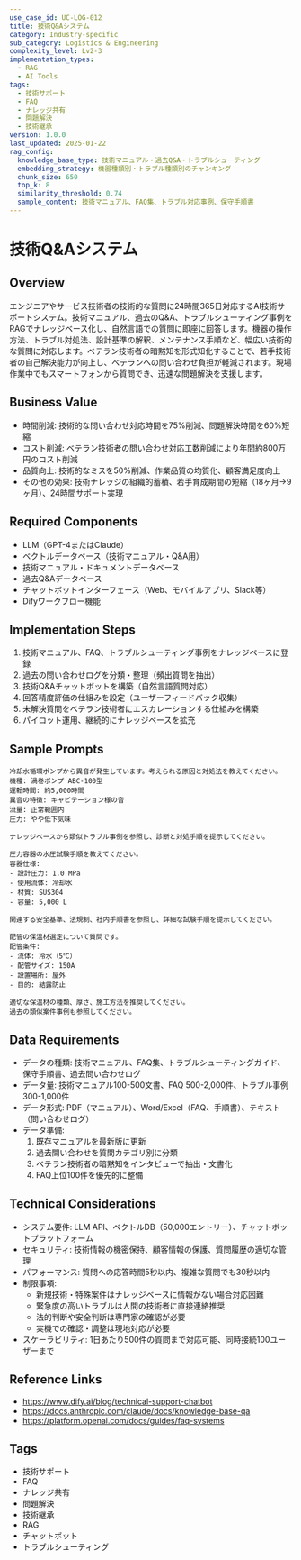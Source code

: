 ```yaml
---
use_case_id: UC-LOG-012
title: 技術Q&Aシステム
category: Industry-specific
sub_category: Logistics & Engineering
complexity_level: Lv2-3
implementation_types:
  - RAG
  - AI Tools
tags:
  - 技術サポート
  - FAQ
  - ナレッジ共有
  - 問題解決
  - 技術継承
version: 1.0.0
last_updated: 2025-01-22
rag_config:
  knowledge_base_type: 技術マニュアル・過去Q&A・トラブルシューティング
  embedding_strategy: 機器種類別・トラブル種類別のチャンキング
  chunk_size: 650
  top_k: 8
  similarity_threshold: 0.74
  sample_content: 技術マニュアル、FAQ集、トラブル対応事例、保守手順書
---
```


# 技術Q&Aシステム

## Overview

エンジニアやサービス技術者の技術的な質問に24時間365日対応するAI技術サポートシステム。技術マニュアル、過去のQ&A、トラブルシューティング事例をRAGでナレッジベース化し、自然言語での質問に即座に回答します。機器の操作方法、トラブル対処法、設計基準の解釈、メンテナンス手順など、幅広い技術的な質問に対応します。ベテラン技術者の暗黙知を形式知化することで、若手技術者の自己解決能力が向上し、ベテランへの問い合わせ負担が軽減されます。現場作業中でもスマートフォンから質問でき、迅速な問題解決を支援します。

## Business Value

- 時間削減: 技術的な問い合わせ対応時間を75%削減、問題解決時間を60%短縮
- コスト削減: ベテラン技術者の問い合わせ対応工数削減により年間約800万円のコスト削減
- 品質向上: 技術的なミスを50%削減、作業品質の均質化、顧客満足度向上
- その他の効果: 技術ナレッジの組織的蓄積、若手育成期間の短縮（18ヶ月→9ヶ月）、24時間サポート実現

## Required Components

- LLM（GPT-4またはClaude）
- ベクトルデータベース（技術マニュアル・Q&A用）
- 技術マニュアル・ドキュメントデータベース
- 過去Q&Aデータベース
- チャットボットインターフェース（Web、モバイルアプリ、Slack等）
- Difyワークフロー機能

## Implementation Steps

1. 技術マニュアル、FAQ、トラブルシューティング事例をナレッジベースに登録
2. 過去の問い合わせログを分類・整理（頻出質問を抽出）
3. 技術Q&Aチャットボットを構築（自然言語質問対応）
4. 回答精度評価の仕組みを設定（ユーザーフィードバック収集）
5. 未解決質問をベテラン技術者にエスカレーションする仕組みを構築
6. パイロット運用、継続的にナレッジベースを拡充

## Sample Prompts

```
冷却水循環ポンプから異音が発生しています。考えられる原因と対処法を教えてください。
機種: 渦巻ポンプ ABC-100型
運転時間: 約5,000時間
異音の特徴: キャビテーション様の音
流量: 正常範囲内
圧力: やや低下気味

ナレッジベースから類似トラブル事例を参照し、診断と対処手順を提示してください。
```

```
圧力容器の水圧試験手順を教えてください。
容器仕様:
- 設計圧力: 1.0 MPa
- 使用流体: 冷却水
- 材質: SUS304
- 容量: 5,000 L

関連する安全基準、法規制、社内手順書を参照し、詳細な試験手順を提示してください。
```

```
配管の保温材選定について質問です。
配管条件:
- 流体: 冷水（5℃）
- 配管サイズ: 150A
- 設置場所: 屋外
- 目的: 結露防止

適切な保温材の種類、厚さ、施工方法を推奨してください。
過去の類似案件事例も参照してください。
```

## Data Requirements

- データの種類: 技術マニュアル、FAQ集、トラブルシューティングガイド、保守手順書、過去問い合わせログ
- データ量: 技術マニュアル100-500文書、FAQ 500-2,000件、トラブル事例300-1,000件
- データ形式: PDF（マニュアル）、Word/Excel（FAQ、手順書）、テキスト（問い合わせログ）
- データ準備:
  1. 既存マニュアルを最新版に更新
  2. 過去問い合わせを質問カテゴリ別に分類
  3. ベテラン技術者の暗黙知をインタビューで抽出・文書化
  4. FAQ上位100件を優先的に整備

## Technical Considerations

- システム要件: LLM API、ベクトルDB（50,000エントリー）、チャットボットプラットフォーム
- セキュリティ: 技術情報の機密保持、顧客情報の保護、質問履歴の適切な管理
- パフォーマンス: 質問への応答時間5秒以内、複雑な質問でも30秒以内
- 制限事項:
  - 新規技術・特殊案件はナレッジベースに情報がない場合対応困難
  - 緊急度の高いトラブルは人間の技術者に直接連絡推奨
  - 法的判断や安全判断は専門家の確認が必要
  - 実機での確認・調整は現地対応が必要
- スケーラビリティ: 1日あたり500件の質問まで対応可能、同時接続100ユーザーまで

## Reference Links

- https://www.dify.ai/blog/technical-support-chatbot
- https://docs.anthropic.com/claude/docs/knowledge-base-qa
- https://platform.openai.com/docs/guides/faq-systems

## Tags

- 技術サポート
- FAQ
- ナレッジ共有
- 問題解決
- 技術継承
- RAG
- チャットボット
- トラブルシューティング

